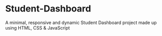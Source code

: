 # Student-Dashboard
A minimal, responsive and dynamic Student Dashboard project made up using HTML, CSS &amp; JavaScript
